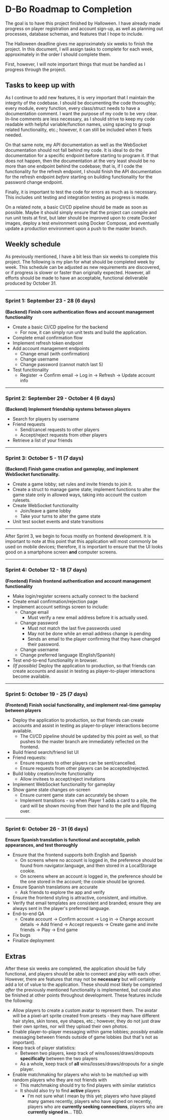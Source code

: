 # D-Bo Roadmap to Completion

The goal is to have this project finished by Halloween. I have already made progress on player registration and account sign-up, as well as planning out processes, database schemas, and features that I hope to include.

The Halloween deadline gives me approximately six weeks to finish the project. In this document, I will assign tasks to complete for each week, approximately in the order I should complete them.

First, however, I will note important things that must be handled as I progress through the project.

## Tasks to keep up with

As I continue to add new features, it is very important that I maintain the integrity of the codebase. I should be documenting the code thoroughly; every module, every function, every class/struct needs to have a documentation comment. I want the purpose of my code to be very clear. In-line comments are less necessary, as I should strive to keep my code readable with helpful variable/function names, using spacing to group related functionality, etc.; however, it can still be included when it feels needed.

On that same note, my API documentation as well as the WebSocket documentation should not fall behind my code. It is ideal to do the documentation for a specific endpoint before starting to program it. If that does not happen, then the documentation at the very least should be no more than one endpoint behind the codebase; that is, if I code the functionality for the refresh endpoint, I should finish the API documentation for the refresh endpoint _before_ starting on building functionality for the password change endpoint.

Finally, it is important to test the code for errors as much as is necessary. This includes unit testing and integration testing as progress is made.

On a related note, a basic CI/CD pipeline should be made as soon as possible. Maybe it should simply ensure that the project can compile and run unit tests at first, but later should be improved upon to create Docker images, deploy a test environment using Docker Compose, and eventually update a production environment upon a push to the master branch.

## Weekly schedule

As previously mentioned, I have a bit less than six weeks to complete this project. The following is my plan for what should be completed week by week. This schedule can be adjusted as new requirements are discovered, or if progress is slower or faster than originally expected. However, all efforts should be made to have an acceptable, functional deliverable produced by October 31.

---

### Sprint 1: September 23 - 28 (6 days)

**(Backend) Finish core authentication flows and account management functionality**

- Create a basic CI/CD pipeline for the backend
  - For now, it can simply run unit tests and build the application.
- Complete email confirmation flow
- Implement refresh token endpoint
- Add account management endpoints
  - Change email (with confirmation)
  - Change username
  - Change password (cannot match last 5)
- Test functionality
  - Register -> Confirm email -> Log in -> Refresh -> Update account info

---

### Sprint 2: September 29 - October 4 (6 days)

**(Backend) Implement friendship systems between players**

- Search for players by username
- Friend requests
  - Send/cancel requests to other players
  - Accept/reject requests from other players
- Retrieve a list of your friends

---

### Sprint 3: October 5 - 11 (7 days)

**(Backend) Finish game creation and gameplay, and implement WebSocket functionality.**

- Create a game lobby; set rules and invite friends to join it.
- Create a struct to manage game state; implement functions to alter the game state only in allowed ways, taking into account the custom rulesets.
- Create WebSocket functionality
  - Join/leave a game lobby
  - Take your turns to alter the game state
- Unit test socket events and state transitions

---

After Sprint 3, we begin to focus mostly on frontend development. It is important to note at this point that this application will most commonly be used on mobile devices; therefore, it is important to ensure that the UI looks good on a smartphone screen **and** computer screens.

---

### Sprint 4: October 12 - 18 (7 days)

**(Frontend) Finish frontend authentication and account management functionality**

- Make login/register screens actually connect to the backend
- Create email confirmation/rejection page
- Implement account settings screen to include:
  - Change email
    - Must verify a new email address before it is actually used.
  - Change password
    - Must not match the last five passwords used
    - May not be done while an email address change is pending
    - Sends an email to the player confirming that they have changed their password.
  - Change username
  - Change preferred language (English/Spanish)
- Test end-to-end functionality in browser.
- _(If possible)_ Deploy the application to production, so that friends can create accounts and assist in testing as player-to-player interactions become available.

---

### Sprint 5: October 19 - 25 (7 days)

**(Frontend) Finish social functionality, and implement real-time gameplay between players**

- Deploy the application to production, so that friends can create accounts and assist in testing as player-to-player interactions become available.
  - The CI/CD pipeline should be updated by this point as well, so that pushes to the master branch are immediately reflected on the frontend.
- Build friend search/friend list UI
- Friend requests:
  - Ensure requests to other players can be sent/cancelled.
  - Ensure requests from other players can be accepted/rejected.
- Build lobby creation/invite functionality
  - Allow invitees to accept/reject invitations
- Implement WebSocket functionality for gameplay
- Show game state changes on-screen
  - Ensure current game state can accurately be shown
  - Implement transitions - so when Player 1 adds a card to a pile, the card will be shown moving from their hand to the pile and flipping over.

---

### Sprint 6: October 26 - 31 (6 days)

**Ensure Spanish translation is functional and acceptable, polish appearances, and test thoroughly**

- Ensure that the frontend supports both English and Spanish
  - On screens where no account is logged in, the preference should be found from navigator.language, and then stored in a LocalStorage cookie.
  - On screens where an account _is_ logged in, the preference should be the one stored in the account; the cookie should be ignored.
- Ensure Spanish translations are accurate
  - Ask friends to explore the app and verify
- Ensure the frontend styling is attractive, consistent, and intuitive.
- Verify that email templates are consistent and branded; ensure they are always sent in the player's preferred language.
- End-to-end QA
  - Create account -> Confirm account -> Log in -> Change account details -> Add friend -> Accept requests -> Create game and invite friends -> Play -> End game
- Fix bugs
- Finalize deployment

## Extras

After these six weeks are completed, the application should be fully functional, and players should be able to connect and play with each other. However, there are features that may not be **necessary** but will certainly add a lot of value to the application. These should most likely be completed _after_ the previously mentioned functionality is implemented, but could also be finished at other points throughout development. These features include the following:

- Allow players to create a custom avatar to represent them. The avatar will be a pixel-art sprite created from presets - they may have different hair styles, skin tones, eye shapes, etc.; however, they do not just draw their own sprites, nor will they upload their own photos.
- Enable player-to-player messaging within game lobbies; _possibly_ enable messaging between friends outside of game lobbies (but that's not as important).
- Keep track of player statistics:
  - Between two players, keep track of wins/losses/draws/dropouts **specifically** between the two players
  - As a whole, keep track of **all** wins/losses/draws/dropouts for a single player.
- Enable matchmaking for players who wish to be matched up with random players who they are not friends with
  - This matchmaking should try to find players with similar statistics
  - It should also try to find **active** players
    - I'm not sure what I mean by this yet; players who have played many games recently, players who have signed on recently, players who are **currently seeking connections**, players who are **currently signed in**... TBD.